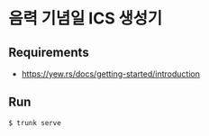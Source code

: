 # 음력 기념일 ICS 생성기

## Requirements

- <https://yew.rs/docs/getting-started/introduction>


## Run

```bash
$ trunk serve
```
